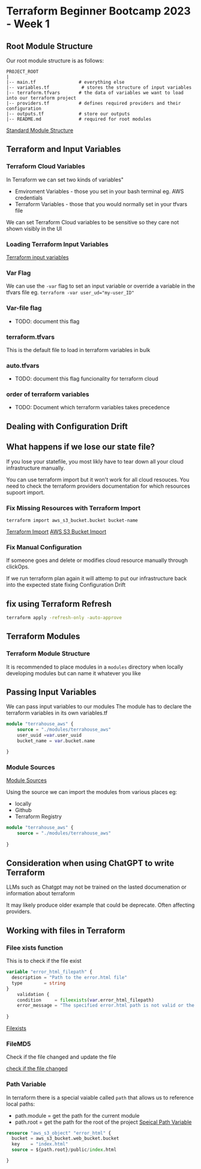 # Terraform Beginner Bootcamp 2023 - Week 1

## Root Module Structure

Our root module structure is as follows:

```
PROJECT_ROOT
|
|-- main.tf                # everything else
|-- variables.tf            # stores the structure of input variables
|-- terraform.tfvars       # the data of variables we want to load into our terraform project
|-- providers.tf           # defines required providers and their configuration
|-- outputs.tf             # store our outputs
|-- README.md              # required for root modules
```

[Standard Module Structure](https://developer.hashicorp.com/terraform/language/modules/develop/structure)

## Terraform and Input Variables
### Terraform Cloud Variables

In Terraform we can set two kinds of variables"
- Emviroment Variables - those you set in your bash terminal eg. AWS credentials 
- Terraform Variables - those that you would normally set in your tfvars file

We can set Terraform Cloud variables to be sensitive so they care not shown visibly in the UI


### Loading Terraform Input Variables
[Terraform input variables](https://developer.hashicorp.com/terraform/language/values/variables)

### Var Flag
We can use the `-var` flag to set an input variable or override a variable in the tfvars file eg. `terraform -var user_ud="my-user_ID"`


### Var-file flag

- TODO: document this flag 

### terraform.tfvars

This is the default file to load in terraform variables in bulk 

### auto.tfvars

- TODO: document this flag funcionality for terraform cloud

### order of terraform variables 

- TODO: Document which terraform variables takes precedence

## Dealing with Configuration Drift

## What happens if we lose our state file?

If you lose your statefile, you most likly have to tear down all your cloud infrastructure manually.

You can use terraform import but it won't work for all cloud resouces. You need to check the terraform providers documentation for which resources supoort import.
### Fix Missing Resources with Terraform Import

`terraform import aws_s3_bucket.bucket bucket-name`


[Terraform Import](https://developer.hashicorp.com/terraform/cli/import)
[AWS S3 Bucket Import](https://registry.terraform.io/providers/hashicorp/aws/latest/docs/resources/s3_bucket)

### Fix Manual Configuration

If someone goes and delete or modifies cloud resource manually through clickOps.

If we run terraform plan again it will attemp to put our infrastructure back into the expected state fixing 
Configuration Drift 

## fix using Terraform Refresh

```sh
terraform apply -refresh-only -auto-approve
```

## Terraform Modules

### Terraform Module Structure

It is recommended to place modules in a `modules` directory when locally
developing modules but can name it whatever you like

## Passing Input Variables


We can pass input variables to our modules
The module has to declare the terraform variables in its own variables.tf

```tf
module "terrahouse_aws" {
    source = "./modules/terrahouse_aws"
    user_uuid =var.user_uuid
    bucket_name = var.bucket.name

}
```

### Module Sources

[Module Sources](https://developer.hashicorp.com/terraform/language/modules/sources)

Using the source we can import the modules from various places eg: 
- locally
- Github
- Terraform Registry

```tf
module "terrahouse_aws" {
    source = "./modules/terrahouse_aws"
   
}
```

## Consideration when using ChatGPT to write Terraform

LLMs such as Chatgpt may not be trained on the lasted documenation or information about terraform

It may likely produce older example that could be deprecate. Often affecting providers.

## Working with files in Terraform

### Filee xists function

This is to check if the file exist

```tf
variable "error_html_filepath" {
  description = "Path to the error.html file"
  type        = string
}
    validation {
    condition     = fileexists(var.error_html_filepath)
    error_message = "The specified error.html path is not valid or the file does not exist."
  
}
```
[Filexists](https://developer.hashicorp.com/terraform/language/functions/fileexists)

### FileMD5

Check if the file changed and update the file

[check if the file changed](https://developer.hashicorp.com/terraform/language/functions/md5)


### Path Variable

In terraform there is a special vaiable called `path` that allows us to reference local paths:
- path.module = get the path for the current module
- path.root = get the path for the root of the project
[Speical Path Variable](https://developer.hashicorp.com/terraform/language/expressions/references)

```tf
resource "aws_s3_object" "error_html" {
  bucket = aws_s3_bucket.web_bucket.bucket
  key    = "index.html"
  source = ${path.root}/public/index.html

}
```
